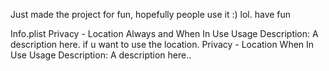 Just made the project for fun, hopefully people use it :) lol. have fun

Info.plist
Privacy - Location Always and When In Use Usage Description: A description here. if u want to use the location.
Privacy - Location When In Use Usage Description: A description here..
